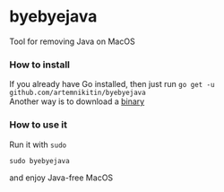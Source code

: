 # byebyejava
Tool for removing Java on MacOS

### How to install
If you already have Go installed, then just run
`go get -u github.com/artemnikitin/byebyejava`    
Another way is to download a [binary](https://github.com/artemnikitin/byebyejava/releases/download/0.1/byebyejava)    

### How to use it
Run it with `sudo`
```
sudo byebyejava
```     
and enjoy Java-free MacOS

